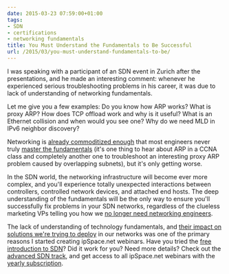 ```yaml
---
date: 2015-03-23 07:59:00+01:00
tags:
- SDN
- certifications
- networking fundamentals
title: You Must Understand the Fundamentals to Be Successful
url: /2015/03/you-must-understand-fundamentals-to-be/
---
```

I was speaking with a participant of an SDN event in Zurich after the presentations, and he made an interesting comment: whenever he experienced serious troubleshooting problems in his career, it was due to lack of understanding of networking fundamentals.

Let me give you a few examples: Do you know how ARP works? What is proxy ARP? How does TCP offload work and why is it useful? What is an Ethernet collision and when would you see one? Why do we need MLD in IPv6 neighbor discovery?
<!--more-->
Networking is [already commoditized enough](/2012/03/knowledge-and-complexity/) that most engineers never truly [master the fundamentals](/2008/09/knowledge-or-recipes/) (it\'s one thing to hear about ARP in a CCNA class and completely another one to troubleshoot an interesting proxy ARP problem caused by overlapping subnets), but it's only getting worse.

In the SDN world, the networking infrastructure will become ever more complex, and you'll experience totally unexpected interactions between controllers, controlled network devices, and attached end hosts. The deep understanding of the fundamentals will be the only way to ensure you'll successfully fix problems in your SDN networks, regardless of the clueless marketing VPs telling you how we [no longer need networking engineers](/2012/09/sdn-career-choices-and-magic-graphs/).

The lack of understanding of technology fundamentals, and [their impact on solutions we're trying to deploy](/2015/03/response-why-technology-still-matters/) in our networks was one of the primary reasons I started creating ipSpace.net webinars. Have you tried the [free introduction to SDN](http://www.ipspace.net/Introduction_to_SDN)? Did it work for you? Need more details? Check out the [advanced SDN track](http://www.ipspace.net/SDN_Track), and get access to all ipSpace.net webinars with the [yearly subscription](http://www.ipspace.net/Subscription).
